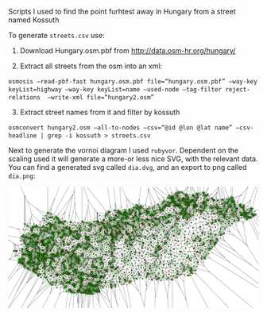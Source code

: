 Scripts I used to find the point furhtest away in Hungary from a street named Kossuth

To generate `streets.csv` use:

1. Download Hungary.osm.pbf from http://data.osm-hr.org/hungary/

2. Extract all streets from the osm into an xml:

```
osmosis –read-pbf-fast hungary.osm.pbf file=“hungary.osm.pbf” –way-key keyList=highway –way-key keyList=name –used-node –tag-filter reject-relations  –write-xml file=“hungary2.osm”
```

3. Extract street names from it and filter by kossuth

```
osmconvert hungary2.osm –all-to-nodes –csv=“@id @lon @lat name” –csv-headline | grep -i kossuth > streets.csv
```

Next to generate the vornoi diagram I used `rubyvor`. Dependent on the scaling used it will generate a more-or less nice SVG, with the relevant data. You can find a generated svg called `dia.dvg`, and an export to png called `dia.png`:

![Voronoi of Hungary](https://raw.githubusercontent.com/sztupy/kossuth-map/master/dia.png)
